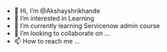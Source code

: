 - 👋 Hi, I’m @Akshayshrikhande
- 👀 I’m interested in Learning
- 🌱 I’m currently learning Servicenow admin course
- 💞️ I’m looking to collaborate on ...
- 📫 How to reach me ...

<!---
Akshayshrikhande/Akshayshrikhande is a ✨ special ✨ repository because its `README.md` (this file) appears on your GitHub profile.
You can click the Preview link to take a look at your changes.
--->
